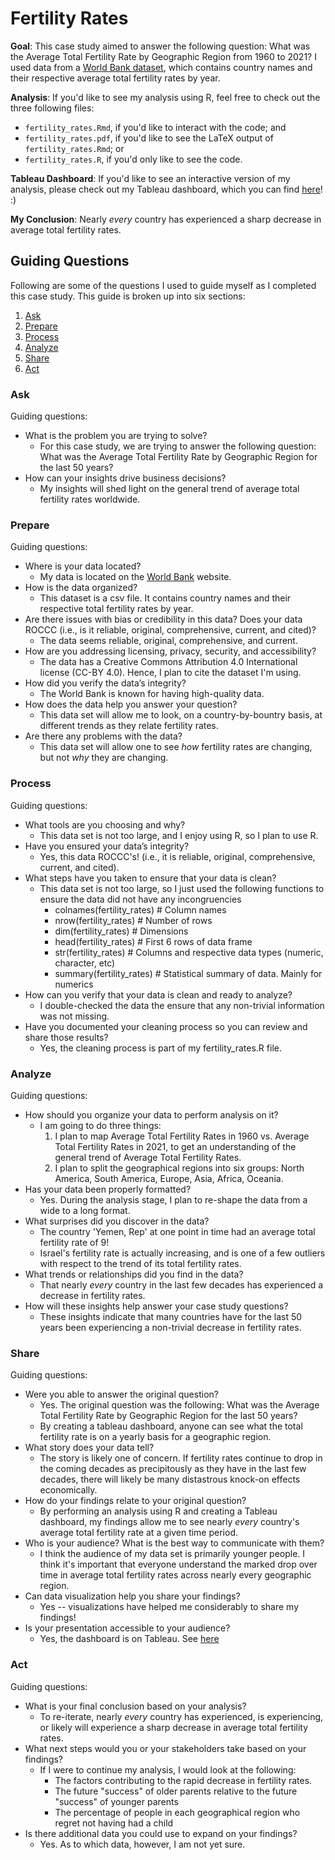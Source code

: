 # Fertility Rates

**Goal**: This case study aimed to answer the following question: What was the Average Total Fertility Rate by Geographic Region from 1960 to 2021? I used data from a [World Bank dataset](https://data.worldbank.org/indicator/SP.DYN.TFRT.IN?end=2021&start=2021&view=map&year=2021), which contains country names and their respective average total fertility rates by year. 

**Analysis**: If you'd like to see my analysis using R, feel free to check out the three following files:
- `fertility_rates.Rmd`, if you'd like to interact with the code; and
- `fertility_rates.pdf`, if you'd like to see the LaTeX output of `fertility_rates.Rmd`; or
- `fertility_rates.R`, if you'd only like to see the code. 

**Tableau Dashboard**: If you'd like to see an interactive version of my analysis, please check out my Tableau dashboard, which you can find [here](https://public.tableau.com/app/profile/bradley.cardona/viz/AverageFertilityRatebyRegion1960-2021/Dashboard)! :)

**My Conclusion**: Nearly *every* country has experienced a sharp decrease in average total fertility rates. 

## Guiding Questions
Following are some of the questions I used to guide myself as I completed this case study. This guide is broken up into six sections: 
  1. [Ask](#Ask)
  2. [Prepare](#Prepare)
  3. [Process](#Process)
  4. [Analyze](#Analyze)
  5. [Share](#Share)
  6. [Act](#Act)

### Ask
Guiding questions:
- What is the problem you are trying to solve? 
    - For this case study, we are trying to answer the following question: What was the Average Total Fertility Rate by Geographic Region for the last 50 years?
- How can your insights drive business decisions?
    - My insights will shed light on the general trend of average total fertility rates worldwide.

### Prepare
Guiding questions:
- Where is your data located? 
    - My data is located on the [World Bank](https://data.worldbank.org/indicator/SP.DYN.TFRT.IN?end=2021&start=2021&view=map&year=2021) website.
- How is the data organized? 
    - This dataset is a csv file. It contains country names and their respective total fertility rates by year.  
- Are there issues with bias or credibility in this data? Does your data ROCCC (i.e., is it reliable, original, comprehensive, current, and cited)?
    - The data seems reliable, original, comprehensive, and current. 
- How are you addressing licensing, privacy, security, and accessibility? 
    - The data has a Creative Commons Attribution 4.0 International license (CC-BY 4.0). Hence, I plan to cite the dataset I'm using. 
- How did you verify the data’s integrity? 
    - The World Bank is known for having high-quality data. 
- How does the data help you answer your question?
    - This data set will allow me to look, on a country-by-bountry basis, at different trends as they relate fertility rates.
- Are there any problems with the data?
    - This data set will allow one to see *how* fertility rates are changing, but not *why* they are changing. 

### Process
Guiding questions:
- What tools are you choosing and why?
    - This data set is not too large, and I enjoy using R, so I plan to use R.
- Have you ensured your data’s integrity?
    - Yes, this data ROCCC's! (i.e., it is reliable, original, comprehensive, current, and cited).
- What steps have you taken to ensure that your data is clean?
    -  This data set is not too large, so I just used the following functions to ensure the data did not have any incongruencies
        - colnames(fertility_rates)  # Column names
        - nrow(fertility_rates)  # Number of rows
        - dim(fertility_rates)  # Dimensions
        - head(fertility_rates)  # First 6 rows of data frame
        - str(fertility_rates)  # Columns and respective data types (numeric, character, etc)
        - summary(fertility_rates)  # Statistical summary of data. Mainly for numerics
- How can you verify that your data is clean and ready to analyze?
    - I double-checked the data the ensure that any non-trivial information was not missing.  
- Have you documented your cleaning process so you can review and share those results?
    - Yes, the cleaning process is part of my fertility_rates.R file. 

### Analyze
Guiding questions:
- How should you organize your data to perform analysis on it?
    - I am going to do three things:
        1. I plan to map Average Total Fertility Rates in 1960 vs. Average Total Fertility Rates in 2021,
           to get an understanding of the general trend of Average Total Fertility Rates. 
        2. I plan to split the geographical regions into six groups: North America, South America, Europe, Asia, Africa, Oceania.
- Has your data been properly formatted?
    - Yes. During the analysis stage, I plan to re-shape the data from a wide to a long format.
- What surprises did you discover in the data?
    - The country 'Yemen, Rep' at one point in time had an average total fertility rate of 9!
    - Israel's fertility rate is actually increasing, and is one of a few outliers with respect to the trend of its total fertility rates. 
- What trends or relationships did you find in the data?
    - That nearly *every* country in the last few decades has experienced a decrease in fertility rates. 
- How will these insights help answer your case study questions?
    - These insights indicate that many countries have for the last 50 years been experiencing a non-trivial decrease in fertility rates.

### Share
Guiding questions:
- Were you able to answer the original question?
    - Yes. The original question was the following: What was the Average Total Fertility Rate by Geographic Region for the last 50 years?
    - By creating a tableau dashboard, anyone can see what the total fertility rate is on a yearly basis for a geographic region. 
- What story does your data tell?
    - The story is likely one of concern. If fertility rates continue to drop in the coming decades as precipitously as they have in the last few decades, there will likely be many distastrous knock-on effects economically.  
- How do your findings relate to your original question?
    - By performing an analysis using R and creating a Tableau dashboard, my findings allow me to see nearly *every* country's average total fertility rate at a given time period. 
- Who is your audience? What is the best way to communicate with them?
    - I think the audience of my data set is primarily younger people. I think it's important that everyone understand the marked drop over time in average total fertility rates across nearly every geographic region. 
- Can data visualization help you share your findings?
    - Yes -- visualizations have helped me considerably to share my findings!
- Is your presentation accessible to your audience?
    - Yes, the dashboard is on Tableau. See [here](https://public.tableau.com/app/profile/bradley.cardona/viz/AverageFertilityRatebyRegion1960-2021/Dashboard)

### Act
Guiding questions:
- What is your final conclusion based on your analysis?
    - To re-iterate, nearly *every* country has experienced, is experiencing, or likely will experience a sharp decrease in average total fertility rates. 
- What next steps would you or your stakeholders take based on your findings?
    - If I were to continue my analysis, I would look at the following:
        - The factors contributing to the rapid decrease in fertility rates. 
        - The future "success" of older parents relative to the future "success" of younger parents
        - The percentage of people in each geographical region who regret not having had a child
- Is there additional data you could use to expand on your findings?
    - Yes. As to which data, however, I am not yet sure.